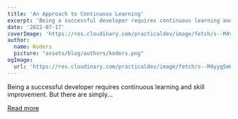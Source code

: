 ```yaml
---
title: 'An Approach to Continuous Learning'
excerpt: 'Being a successful developer requires continuous learning and skill improvement. But there are simply...'
date: '2022-07-17'
coverImage: 'https://res.cloudinary.com/practicaldev/image/fetch/s--M4yygSmH--/c_imagga_scale,f_auto,fl_progressive,h_420,q_auto,w_1000/https://dev-to-uploads.s3.amazonaws.com/uploads/articles/fe1k0hl9wodl4txkw5mg.jpg'
author:
  name: Koders
  picture: "assets/blog/authors/koders.png"
ogImage:
  url: 'https://res.cloudinary.com/practicaldev/image/fetch/s--M4yygSmH--/c_imagga_scale,f_auto,fl_progressive,h_420,q_auto,w_1000/https://dev-to-uploads.s3.amazonaws.com/uploads/articles/fe1k0hl9wodl4txkw5mg.jpg'
---
```


Being a successful developer requires continuous learning and skill improvement. But there are simply...

[Read more](https://dev.to/abh1navv/an-approach-to-continuous-learning-30pk)
